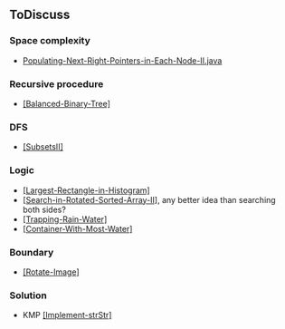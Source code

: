 ## ToDiscuss


### Space complexity
- [Populating-Next-Right-Pointers-in-Each-Node-II.java](../code/Populating-Next-Right-Pointers-in-Each-Node-II.java)

### Recursive procedure
- [[Balanced-Binary-Tree]](../code/Balanced-Binary-Tree.java)

### DFS
- [[SubsetsII]](../code/SubsetsII.java)

### Logic
- [[Largest-Rectangle-in-Histogram]](../code/Largest-Rectangle-in-Histogram.java)
- [[Search-in-Rotated-Sorted-Array-II]](../code/Search-in-Rotated-Sorted-Array-II.java), any better idea than searching both sides?
- [[Trapping-Rain-Water]](../code/Trapping-Rain-Water.java)
- [[Container-With-Most-Water]](../code/Container-With-Most-Water.java)

### Boundary
- [[Rotate-Image]](../code/Rotate-Image.java)

### Solution
- KMP [[Implement-strStr]](../code/Implement-strStr.java)
